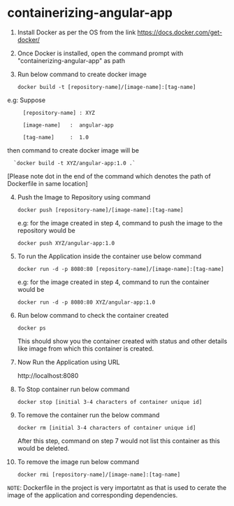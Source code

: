 # containerizing-angular-app
1. Install Docker as per the OS from the link https://docs.docker.com/get-docker/

2. Once Docker is installed, open the command prompt with "containerizing-angular-app" as path

3. Run below command to create docker image

    `docker build -t [repository-name]/[image-name]:[tag-name]`
   
  e.g: Suppose
   
         [repository-name] : XYZ
   
         [image-name]   :  angular-app
         
         [tag-name]     :  1.0
        
  then command to create docker image will be 
   
      `docker build -t XYZ/angular-app:1.0 .`      
   
  [Please note dot in the end of the command which denotes the path of Dockerfile in same location]
   
4. Push the Image to Repository using command
 
   `docker push [repository-name]/[image-name]:[tag-name]`
   
   e.g: for the image created in step 4, command to push the image to the repository would be
   
   `docker push XYZ/angular-app:1.0`
   
5. To run the Application inside the container use below command
  
   `docker run -d -p 8080:80 [repository-name]/[image-name]:[tag-name]`
   
    e.g: for the image created in step 4, command to run the container would be
   
    `docker run -d -p 8080:80 XYZ/angular-app:1.0`
 
6. Run below command to check the container created
      
    `docker ps`
      
   This should show you the container created with status and other details like image from which this container is created.
     
7. Now Run the Application using URL
      
    http://localhost:8080

8. To Stop container run below command
   
    `docker stop [initial 3-4 characters of container unique id]`
      
9. To remove the container run the below command
   
    `docker rm [initial 3-4 characters of container unique id]`
      
    After this step, command on step 7 would not list this container as this would be deleted.
      
10. To remove the image run below command
      
    `docker rmi [repository-name]/[image-name]:[tag-name]`
   
     
`NOTE`: Dockerfile in the project is very importatnt as that is used to cerate the image of the application and corresponding dependencies. 
